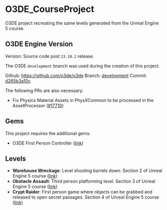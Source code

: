 # O3DE_CourseProject
O3DE project recreating the same levels generated from the Unreal Engine 5 course.

## O3DE Engine Version

Version: Source code post `23.10.2` release.

The O3DE `development` branch was used during the creation of this project.

Github: https://github.com/o3de/o3de
Branch: [development](https://github.com/o3de/o3de/commits/development)
Commit: [d265b3a10c](https://github.com/o3de/o3de/commit/d265b3a10c5da659091a7567cf34d4d7540209c0)

The following PRs are also necessary:

- Fix Physics Material Assets in PhysXCommon to be processed in the AssetProcessor ([#17710](https://github.com/o3de/o3de/pull/17710))

## Gems

This project requires the additional gems:

- O3DE First Person Controller ([link](https://github.com/Porcupine-Factory/FirstPersonController/tree/main))

## Levels

- **Warehouse Wreckage**: Level shooting barrels down. Section 2 of Unreal Engine 5 course ([link](https://www.udemy.com/course/unrealcourse/learn/lecture/31757886#overview))
- **Obstacle Assault**: Third person platforming level. Section 3 of Unreal Engine 5 course ([link](https://www.udemy.com/course/unrealcourse/learn/lecture/31759888#overview))
- **Crypt Raider**: First person game where objects can be grabbed and released to open secret passages. Section 4 of Unreal Engine 5 course ([link](https://www.udemy.com/course/unrealcourse/learn/lecture/31760146#overview))
